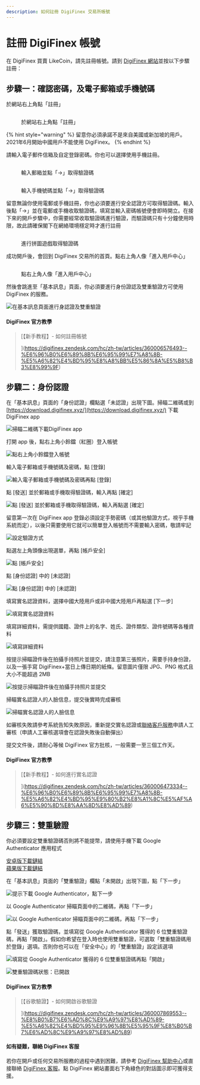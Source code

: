 ```yaml
---
description: 如何註冊 DigiFinex 交易所帳號
---
```


# 註冊 DigiFinex 帳號

在 DigiFinex 買賣 LikeCoin，請先註冊帳號。請到 [DigiFinex 網站](https://www.digifinex.com/)並按以下步驟註冊：

## 步驟一：確認密碼，及電子郵箱或手機號碼 <a href="#1" id="1"></a>

於網站右上角點「註冊」

<figure><img src="../../.gitbook/assets/digifinex-1.png" alt=""><figcaption><p>於網站右上角點「註冊」</p></figcaption></figure>

{% hint style="warning" %}
留意你必須承諾不是來自美國或新加坡的用戶。2021年6月開始中國用戶不能使用 DigiFinex。
{% endhint %}

請輸入電子郵件信箱及自定登錄密碼。你也可以選擇使用手機註冊。

<figure><img src="../../.gitbook/assets/digifinex-2.png" alt=""><figcaption><p>輸入郵箱並點「->」取得驗證碼</p></figcaption></figure>

<figure><img src="../../.gitbook/assets/digifinex-3.png" alt=""><figcaption><p>輸入手機號碼並點「->」取得驗證碼</p></figcaption></figure>

留意無論你使用電郵或手機註冊，你也必須要進行安全認證方可取得驗證碼。輸入後點「->」並在電郵或手機收取驗證碼，填寫並輸入密碼帳號便會即時開立。在接下來的開戶步驟中，你需要經常收取驗證碼進行驗證，而驗證碼只有十分鐘使用時限，故此請確保閣下在網絡環境穩定時才進行註冊

<figure><img src="../../.gitbook/assets/digifinex-4.png" alt=""><figcaption><p>進行拼圖遊戲取得驗證碼</p></figcaption></figure>

成功開戶後，會回到 DigiFinex 交易所的首頁。點右上角人像「進入用戶中心」

<figure><img src="../../.gitbook/assets/digifinex-5.png" alt=""><figcaption><p>點右上角人像「進入用戶中心」</p></figcaption></figure>

然後會跳進至「基本訊息」頁面，你必須要進行身份證認及雙重驗證方可使用 DigiFinex 的服務。

![在基本訊息頁面進行身認證及雙重驗證](../../.gitbook/assets/digifinex-6.png)

#### DigiFinex 官方教學

> [【新手教程】- 如何註冊帳號>>> ](https://digifinex.zendesk.com/hc/zh-tw/articles/360006576493--%E6%96%B0%E6%89%8B%E6%95%99%E7%A8%8B-%E5%A6%82%E4%BD%95%E8%A8%BB%E5%86%8A%E5%B8%B3%E8%99%9F)

## 步驟二：身份認證 <a href="#2" id="2"></a>

在「基本訊息」頁面的「身份認證」欄點選「未認證」出現下圖。掃瞄二維碼或到 [https://download.digifinex.xyz/](https://download.digifinex.xyz/) 下載 DigiFinex app

![掃瞄二維碼下載DigiFinex app](../../.gitbook/assets/digifinex-11.png)

打開 app 後，點右上角小鈴鐺（紅圈）登入帳號

![點右上角小鈴鐺登入帳號](../../.gitbook/assets/digifinex-mobile-1.png)

輸入電子郵箱或手機號碼及密碼，點 \[登錄]

![輸入電子郵箱或手機號碼及密碼再點 \[登錄\]](../../.gitbook/assets/digifinex-mobile-2.png)

點 \[發送] 並於郵箱或手機取得驗證碼，輸入再點 \[確定]

![點 \[發送\] 並於郵箱或手機取得驗證碼，輸入再點選 \[確定\]](../../.gitbook/assets/digifinex-mobile-3.png)

留意第一次在 DigiFinex app 登錄必須設定手勢密碼（或其他驗證方式，視乎手機系統而定），以後只需要使用它就可以簡單登入帳號而不需要輸入密碼，敬請牢記

![設定驗證方式](../../.gitbook/assets/digifinex-mobile-4.png)

點選左上角頭像出現選單，再點 \[帳戶安全]

![點 \[帳戶安全\]](../../.gitbook/assets/digifinex-mobile-5.png)

點 \[身份認證] 中的 \[未認證]

![點 \[身份認證\] 中的 \[未認證\]](../../.gitbook/assets/digifinex-mobile-6.png)

填寫實名認證資料，選擇中國大陸用戶或非中國大陸用戶再點選 \[下一步]

![填寫實名認證資料](../../.gitbook/assets/digifinex-mobile-7.png)

填寫詳細資料，需提供國籍、證件上的名字、姓氏、證件類型、證件號碼等各種資料

![填寫詳細資料](../../.gitbook/assets/digifinex-mobile-8.png)

按提示掃瞄證件後在拍攝手持照片並提交，請注意第三張照片，需要手持身份證，以及一張手寫 DigiFinex+當日上傳日期的紙條。留意圖片僅限 JPG、PNG 格式且大小不能超過 2MB

![按提示掃瞄證件後在拍攝手持照片並提交](../../.gitbook/assets/mceclip3.png)

掃瞄實名認證人的人臉信息，提交後實時完成審核

![掃瞄實名認證人的人臉信息](../../.gitbook/assets/实名认证原图5-60%图.jpg)

如審核失敗請參考系統告知失敗原因，重新提交實名認證或[聯絡客戶服務](https://digifinex.zendesk.com/hc/zh-cn/articles/360000525241-%E5%A6%82%E4%BD%95%E5%AF%BB%E6%B1%82D%E7%BD%91-Digifinex-vip-%E5%AE%A2%E6%9C%8D%E5%B8%AE%E5%8A%A9)申請人工審核（申請人工審核選項會在認證失敗後自動彈出）

提交文件後，請耐心等候 DigiFinex 官方批核，一般需要一至三個工作天。

#### DigiFinex 官方教學

> [【新手教程】- 如何進行實名認證>> ](https://digifinex.zendesk.com/hc/zh-tw/articles/360006473334--%E6%96%B0%E6%89%8B%E6%95%99%E7%A8%8B-%E5%A6%82%E4%BD%95%E9%80%B2%E8%A1%8C%E5%AF%A6%E5%90%8D%E8%AA%8D%E8%AD%89)

## 步驟三：雙重驗證 <a href="#3-google" id="3-google"></a>

你必須要設定雙重驗證碼否則將不能提幣，請使用手機下載  Google Authenticator 應用程式

[安卓版下載鏈結](https://play.google.com/store/apps/details?id=com.google.android.apps.authenticator2\&hl=zh\_TW)\
[蘋果版下載鏈結](https://apps.apple.com/hk/app/google-authenticator/id388497605)

在「基本訊息」頁面的「雙重驗證」欄點「未開啟」出現下圖，點「下一步」

![提示下載 Google Authenticator，點下一步](../../.gitbook/assets/digifinex-7.png)

以 Google Authenticator 掃瞄頁面中的二維碼，再點「下一步」

![以 Google Authenticator 掃瞄頁面中的二維碼，再點「下一步」](../../.gitbook/assets/digifinex-8.png)

點「發送」獲取驗證碼，並填寫從 Google Authenticator 獲得的 6 位雙重驗證碼，再點「開啟」。假如你希望在登入時也使用雙重驗證，可選取「雙重驗證碼用於登錄」選項。否則你也可以在「安全中心」的「雙重驗證」設定該選項

![填寫從 Google Authenticator 獲得的 6 位雙重驗證碼再點「開啟」](../../.gitbook/assets/digifinex-9.png)

![雙重驗證碼狀態：已開啟](../../.gitbook/assets/digifinex-10.png)

#### DigiFinex 官方教學

> [【谷歌驗證】- 如何開啟谷歌驗證>>> ](https://digifinex.zendesk.com/hc/zh-tw/articles/360007869553--%E8%B0%B7%E6%AD%8C%E9%A9%97%E8%AD%89-%E5%A6%82%E4%BD%95%E9%96%8B%E5%95%9F%E8%B0%B7%E6%AD%8C%E9%A9%97%E8%AD%89)

#### 如有疑難，聯絡 DigiFinex 客服

若你在開戶或任何交易所服務的過程中遇到困難，請參考 [DigiFinex 幫助中心](https://digifinex.zendesk.com/hc/zh-tw)或直接聯絡 [DigiFinex 客服](https://digifinex.zendesk.com/hc/zh-tw/articles/360000525241)。點 DigiFinex 網站畫面右下角綠色的對話圖示即可獲得支援。
